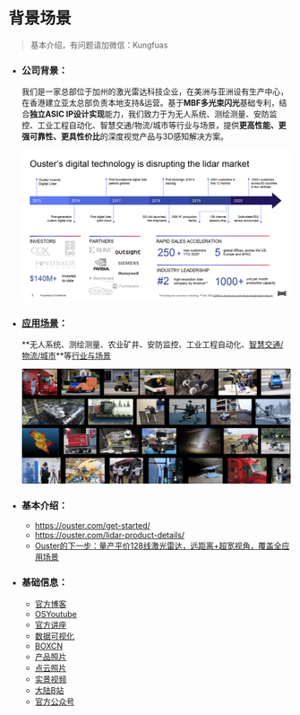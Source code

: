 # 背景场景

> 基本介绍，有问题请加微信：Kungfuas

- ### 公司背景：

  我们是一家总部位于加州的激光雷达科技企业，在美洲与亚洲设有生产中心，在香港建立亚太总部负责本地支持&运营。基于**MBF多光束闪光**基础专利，结合**独立ASIC IP设计实现**能力，我们致力于为无人系统、测绘测量、安防监控、工业工程自动化、智慧交通/物流/城市等行业与场景，提供**更高性能、更强可靠性、更具性价比**的深度视觉产品与3D感知解决方案。

  ![image-20210113145259515](background.assets/image-20201006202503193.png)

  

- ### [应用场景](https://ouster.oss-cn-shanghai.aliyuncs.com/customer_applications.zip)：

  **无人系统、测绘测量、农业矿井、安防监控、工业工程自动化、[智慧交通/物流/城市](https://drive.weixin.qq.com/s?k=AEYARQeBAAYlRQyC1yAE4AvQanABU)**等[行业与场景](https://drive.weixin.qq.com/s?k=AEYARQeBAAYQGZQK45AE4AvQanABU) 

  ![image-20200917194751343](background.assets/image-20200917194751343.png)

  

- ### 基本介绍：

  - https://ouster.com/get-started/
  - https://ouster.com/lidar-product-details/
  - [Ouster的下一步：量产平价128线激光雷达，远距离+超宽视角，覆盖全应用场景](https://m.gasgoo.com/news/70151304.html)

  

- ### 基础信息：

  - [官方博客](https://ouster.com/blog/)
  - [OSYoutube](https://www.youtube.com/channel/UCRB5JpLey3BA-1P9XyrErTA)            
  - [官方讲座](https://ouster.com/resources/webinars/)
  - [数据可视化](https://ouster.com/zh-cn/resources/lidar-sample-data/)
  - [BOXCN](https://ouster.ent.boxcn.net/folder/0)                
  - [产品照片](https://ouster.oss-cn-shanghai.aliyuncs.com/Ouster_product_photography.zip)
  - [点云照片](https://ouster.box.com/s/5db88cgb7z6hmsk4xj8u32erashebbyk)
  - [实景视频](https://ouster.box.com/s/nxk12awk4pdyqylkhfqhd3t2fwob6aef)            
  - [大陆B站](https://space.bilibili.com/522358013)
  - [官方公众号](https://mp.weixin.qq.com/mp/homepage?__biz=MzI3NjAzODM2NQ==&hid=1&sn=77770ea86f4a7c0c965abeeaaadd4dcd//)


